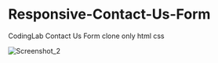 # Responsive-Contact-Us-Form

CodingLab Contact Us Form clone only html css

![Screenshot_2](https://github.com/ToraoIV/Contact-Us-Form/assets/132240141/c81fe692-89f3-487e-8555-db778b9a2bf0)
